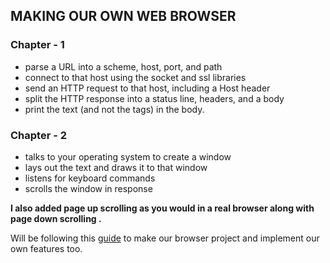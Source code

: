 ## MAKING OUR OWN WEB BROWSER

### Chapter - 1

* parse a URL into a scheme, host, port, and path
* connect to that host using the socket and ssl libraries
* send an HTTP request to that host, including a Host header
* split the HTTP response into a status line, headers, and a body
* print the text (and not the tags) in the body.


### Chapter - 2 

* talks to your operating system to create a window
* lays out the text and draws it to that window
* listens for keyboard commands
* scrolls the window in response

**I also added page up scrolling as you would in a real browser along with page down scrolling .**





Will be following this [guide](https://browser.engineering/) to make our browser project and implement our own features too.

